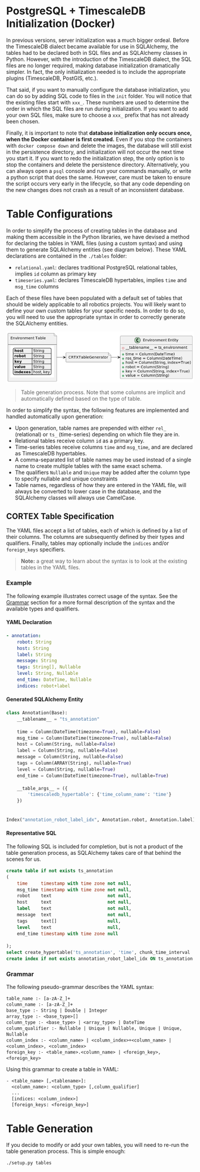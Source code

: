 # PostgreSQL + TimescaleDB Initialization (Docker)

In previous versions, server initialization was a much bigger ordeal. Before the TimescaleDB dialect became available
for use in SQLAlchemy, the tables had to be declared both in SQL files and as SQLAlchemy classes in Python. However,
with the introduction of the TimescaleDB dialect, the SQL files are no longer required, making database initialization
dramatically simpler. In fact, the only initialization needed is to include the appropriate plugins (TimescaleDB,
PostGIS, etc.). 

That said, if you want to manually configure the database initialization, you can do so by adding SQL code to files in
the `init` folder. You will notice that the existing files start with `xxx_`. These numbers are used to determine
the order in which the SQL files are run during initialization. If you want to add your own SQL files, make sure to
choose a `xxx_` prefix that has not already been chosen.

Finally, it is important to note that **database initialization only occurs once, when the Docker container is first
created.** Even if you stop the containers with `docker compose down` and delete the images, the database will
still exist in the persistence directory, and initialization will not occur the next time you start it. If you want
to redo the initialization step, the only option is to stop the containers and delete the persistence directory.
Alternatively, you can always open a `psql` console and run your commands manually, or write a python script
that does the same. However, care must be taken to ensure the script occurs very early in the lifecycle, so that
any code depending on the new changes does not crash as a result of an inconsistent database.

# Table Configurations

In order to simplify the process of creating tables in the database and making them accessible in the Python libraries,
we have devised a method for declaring the tables in YAML files (using a custom syntax) and using them to generate
SQLAlchemy entities (see diagram below). These YAML declarations are contained in the `./tables` folder:

- `relational.yaml`: declares traditional PostgreSQL relational tables, implies `id` column as primary key
- `timeseries.yaml`: declares TimescaleDB hypertables, implies `time` and `msg_time` columns

Each of these files have been populated with a default set of tables that should be widely applicable to all robotics
projects. You will likely want to define your own custom tables for your specific needs. In order to do so, you will
need to use the appropriate syntax in order to correctly generate the SQLAlchemy entities.

[![Table Generation](../../docs/diagrams/table_generation.png)](../../docs/diagrams/table_generation.png)

> Table generation process. Note that some columns are implicit and automatically defined based on the type of table.


In order to simplify the syntax, the following features are implemented and handled automatically upon generation:

- Upon generation, table names are prepended with either `rel_` (relational) or `ts_` (time-series) depending on which file they are in.
- Relational tables receive column `id` as a primary key.
- Time-series tables receive columns `time` and `msg_time`, and are declared as TimescaleDB hypertables.
- A comma-separated list of table names may be used instead of a single name to create multiple tables with the same
  exact schema.
- The qualifiers `Nullable` and `Unique` may be added after the column type to specify nullable and unique constraints
- Table names, regardless of how they are entered in the YAML file, will always be converted to lower case in the
  database, and the SQLAlchemy classes will always use CamelCase.

## CORTEX Table Specification

The YAML files accept a list of tables, each of which is defined by a list of their columns. The columns
are subsequently defined by their types and qualifiers. Finally, tables may optionally include the `indices` and/or
`foreign_keys` specifiers.

> **Note:** a great way to learn about the syntax is to look at the existing tables in the YAML files.

### Example

The following example illustrates correct usage of the syntax. See the [Grammar](#grammar) section for a more
formal description of the syntax and the available types and qualifiers.

#### YAML Declaration

```yaml
- annotation:
    robot: String
    host: String
    label: String
    message: String
    tags: String[], Nullable
    level: String, Nullable
    end_time: DateTime, Nullable
    indices: robot+label
```

#### Generated SQLAlchemy Entity

```python
class Annotation(Base):
    __tablename__ = "ts_annotation"

    time = Column(DateTime(timezone=True), nullable=False)
    msg_time = Column(DateTime(timezone=True), nullable=False)
    host = Column(String, nullable=False)
    label = Column(String, nullable=False)
    message = Column(String, nullable=False)
    tags = Column(ARRAY(String), nullable=True)
    level = Column(String, nullable=True)
    end_time = Column(DateTime(timezone=True), nullable=True)

    __table_args__ = ({
        'timescaledb_hypertable': {'time_column_name': 'time'}
    })


Index("annotation_robot_label_idx", Annotation.robot, Annotation.label)
```

#### Representative SQL

The following SQL is included for completion, but is not a product of the table generation process, as SQLAlchemy takes
care of that behind the scenes for us.

```sql
create table if not exists ts_annotation
(
    time     timestamp with time zone not null,
    msg_time timestamp with time zone not null,
    robot    text                     not null,
    host     text                     not null,
    label    text                     not null,
    message  text                     not null,
    tags     text[]                   null,
    level    text                     null,
    end_time timestamp with time zone null

);
select create_hypertable('ts_annotation', 'time', chunk_time_interval := interval '1 day', if_not_exists := TRUE);
create index if not exists annotation_robot_label_idx ON ts_annotation (robot, label);
```

### Grammar

The following pseudo-grammar describes the YAML syntax:
```
table_name :- [a-zA-Z_]+
column_name :- [a-zA-Z_]+
base_type :- String | Double | Integer
array_type :- <base_type>[]
column_type :- <base_type> | <array_type> | DateTime
column_qualifier :- Nullable | Unique | Nullable, Unique | Unique, Nullable
column_index :- <column_name> | <column_index>+<column_name> | <column_index>, <column_index>
foreign_key :- <table_name>.<column_name> | <foreign_key>, <foreign_key>
```

Using this grammar to create a table in YAML:
```
- <table_name> [,<tablename>]:
  <column_name>: <column_type> [,column_qualifier]
  ...
  [indices: <column_index>]
  [foreign_keys: <foreign_key>]
```

# Table Generation
If you decide to modify or add your own tables, you will need to re-run the table generation
process. This is simple enough:

```bash
./setup.py tables
```
